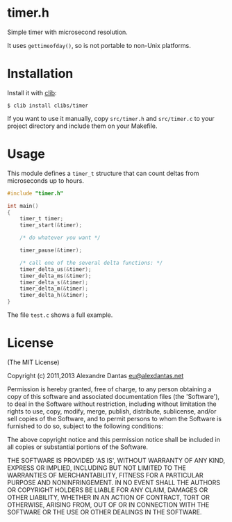 # timer.h

Simple timer with microsecond resolution.

It uses `gettimeofday()`, so is not portable to non-Unix
platforms.

# Installation

Install it with [clib](https://github.com/clibs/clib):

    $ clib install clibs/timer

If you want to use it manually, copy `src/timer.h` and
`src/timer.c` to your project directory and include them on your Makefile.

# Usage

This module defines a `timer_t` structure that can count
deltas from microseconds up to hours.

```c
#include "timer.h"

int main()
{
    timer_t timer;
	timer_start(&timer);

    /* do whatever you want */

    timer_pause(&timer);

    /* call one of the several delta functions: */
    timer_delta_us(&timer);
    timer_delta_ms(&timer);
    timer_delta_s(&timer);
    timer_delta_m(&timer);
    timer_delta_h(&timer);
}
```

The file `test.c` shows a full example.

# License

(The MIT License)

Copyright (c) 2011,2013 Alexandre Dantas <eu@alexdantas.net>

Permission is hereby granted, free of charge, to any person obtaining a copy of this software and associated documentation files (the 'Software'), to deal in the Software without restriction, including without limitation the rights to use, copy, modify, merge, publish, distribute, sublicense, and/or sell copies of the Software, and to permit persons to whom the Software is furnished to do so, subject to the following conditions:

The above copyright notice and this permission notice shall be included in all copies or substantial portions of the Software.

THE SOFTWARE IS PROVIDED 'AS IS', WITHOUT WARRANTY OF ANY KIND, EXPRESS OR IMPLIED, INCLUDING BUT NOT LIMITED TO THE WARRANTIES OF MERCHANTABILITY, FITNESS FOR A PARTICULAR PURPOSE AND NONINFRINGEMENT. IN NO EVENT SHALL THE AUTHORS OR COPYRIGHT HOLDERS BE LIABLE FOR ANY CLAIM, DAMAGES OR OTHER LIABILITY, WHETHER IN AN ACTION OF CONTRACT, TORT OR OTHERWISE, ARISING FROM, OUT OF OR IN CONNECTION WITH THE SOFTWARE OR THE USE OR OTHER DEALINGS IN THE SOFTWARE.

